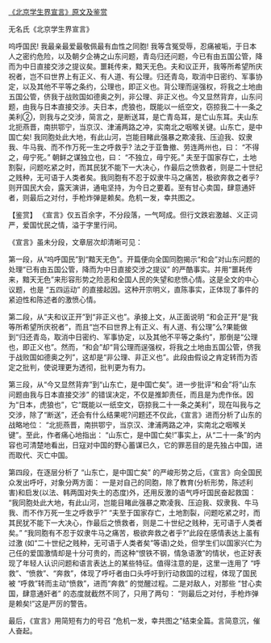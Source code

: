 [《北京学生界宣言》原文及鉴赏](https://www.vrrw.net/wx/10053.html)

无名氏《北京学生界宣言》

呜呼国民! 我最亲最爱最敬佩最有血性之同胞! 我等含冤受辱，忍痛被垢，于日本人之密约危险，以及朝夕企祷之山东问题，青岛归还问题，今已有由五国公管，降而为中日直接交涉之提议矣。噩耗传来，黯天无色。夫和议正开，我等所希望所庆祝者，岂不曰世界上有正义、有人道、有公理。归还青岛，取消中日密约、军事协定，以及其他不平等之条约，公理也，即正义也。背公理而逞强权，将我之土地由五国公管，侪我于战败国如德奥之列，非公理、非正义也。今又显然背弃，山东问题，由我与日本直接交涉。夫日本，虎狼也，既能以一纸空文，窃掠我二十一条之美利②，则我与之交涉，简言之，是断送耳，是亡青岛耳，是亡山东耳。夫山东北扼燕晋，南拱鄂宁，当京汉、津浦两路之冲，实南北之咽喉关键。山东亡，是中国亡矣! 我同胞处此大地，有此山河，岂能目睹此强暴之欺凌我、压迫我、奴隶我、牛马我、而不作万死一生之呼救乎? 法之于亚鲁撤、劳连两州也，曰： “不得之，毋宁死。” 朝鲜之谋独立也，曰： “不独立，毋宁死。” 夫至于国家存亡，土地割裂，问题吃紧之时，而其民犹不能下一大决心，作最后之愤救者，则是二十世纪之贱种，无可语于人类者矣。我同胞有不忍于奴隶牛马之痛苦，极欲奔救之者乎?则开国民大会，露天演讲，通电坚持，为今日之要着。至有甘心卖国，肆意通奸者，则最后之对付，手枪炸弹是赖矣。危机一发，幸共图之。



【鉴赏】 《宣言》仅五百余字，不分段落，一气呵成。但行文跌宕激越、义正词严，爱国忧民之情，溢于字里行间。

《宣言》虽未分段，文章层次却清晰可见：

第一段，从“呜呼国民”到“黯天无色”。开篇便向全国同胞揭示“和会”对山东问题的处理“已有由五国公管，降而为中日直接交涉之提议” 的严酷事实。并用“噩耗传来，黯天无色”来形容形势之险恶和全国人民的失望和悲愤心情。这是全文的中心议题，也是 “五四运动” 的直接起因。这种开宗明义，直陈事实，正体现了事件的紧迫性和陈述者的激愤心情。

第二段，从“夫和议正开”到“非正义也”。承接上文，从正面说明 “和会正开”是“我等所希望所庆祝者”，而且“岂不曰世界上有正义、有人道、有公理”么?果能做到“归还青岛，取消中日密约、军事协定，以及其他不平等之条约”，那倒是“公理也，即正义也”。然而，“和会”却“背公理而逞强权，将我之土地由五国公管，侪我于战败国如德奥之列”，这却是“非公理、非正义也”。此段由假设之肯定转而为否定之批判，使说理更为透彻，批判更为有力。

第三段，从“今又显然背弃”到“山东亡，是中国亡矣”。进一步批评“和会”将“山东问题由我与日本直接交涉” 的错误决定，不仅是推卸责任，而且是为虎作伥。因为“日本，虎狼也”，它“既能以一纸空文，窃掠我二十一条之美利”，现在叫我与之交涉，除了“断送”，还会有什么结果呢?问题还不仅此，《宣言》进而分析了山东的战略地位： “北扼燕晋，南拱鄂宁，当京汉、津浦两路之冲，实南北之咽喉关键”。至此，作者痛心地指出： “山东亡，是中国亡矣!”事实上，从“二十一条”的内容也可清楚地看出，日寇对中国的野心蓄谋已久，它的罪恶目的是先独占中国，进而取代、灭亡中国。

第四段，在逐层分析了 “山东亡，是中国亡矣” 的严峻形势之后，《宣言》向全国民众发出呼吁，对象分两方面： 一是对自己的同胞，除了教育(分析形势，陈述利害)和启发(以法、韩两国对失土的态度)外，还用反激的语气呼吁国民奋起救国： “我同胞处此大地，有此山河，岂能目睹此强暴之欺凌我、压迫我、奴隶我、牛马我、而不作万死一生之呼救乎?” “夫至于国家存亡，土地割裂，问题吃紧之时，而其民犹不能下一大决心，作最后之愤救者，则是二十世纪之贱种，无可语于人类者矣。” “我同胞有不忍于奴隶牛马之痛苦，极欲奔救之者乎?”此段在感情表达上虽有过激 (如“二十世纪之贱种，无可语于人类者矣”等语)之处，但学生们以国家兴亡为己任的爱国激情却是十分可贵的，而这种“恨铁不钢，情急语激”的情状，也正好表现了年轻人认识问题和语言表达上的某些特征。值得注意的是，这里一连用了 “呼救”、“愤救”、“奔救”，体现了呼吁者由口头呼吁到行动救国的过程，体现了国民被 “呼救”转而主动“愤救”，进而“奔救” 的觉醒过程。二是对敌人，对那些 “甘心卖国，肆意通奸者” 的态度就截然不同了，只用了两句： “则最后之对付，手枪炸弹是赖矣!”这是严厉的警告。

最后，《宣言》用简短有力的号召 “危机一发，幸共图之”结束全篇。言简意沉，催人奋起。

